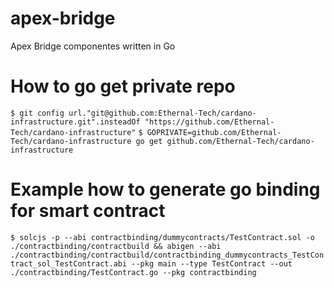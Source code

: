 # apex-bridge
Apex Bridge componentes written in Go

# How to go get private repo
`$ git config url."git@github.com:Ethernal-Tech/cardano-infrastructure.git".insteadOf "https://github.com/Ethernal-Tech/cardano-infrastructure"`
`$ GOPRIVATE=github.com/Ethernal-Tech/cardano-infrastructure go get github.com/Ethernal-Tech/cardano-infrastructure`

# Example how to generate go binding for smart contract
`$ solcjs -p --abi contractbinding/dummycontracts/TestContract.sol -o ./contractbinding/contractbuild && abigen --abi ./contractbinding/contractbuild/contractbinding_dummycontracts_TestContract_sol_TestContract.abi --pkg main --type TestContract --out ./contractbinding/TestContract.go --pkg contractbinding`
